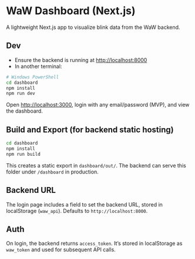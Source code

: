 # WaW Dashboard (Next.js)

A lightweight Next.js app to visualize blink data from the WaW backend.

## Dev

- Ensure the backend is running at <http://localhost:8000>
- In another terminal:

```bash
# Windows PowerShell
cd dashboard
npm install
npm run dev
```

Open <http://localhost:3000>, login with any email/password (MVP), and view the dashboard.

## Build and Export (for backend static hosting)

```bash
cd dashboard
npm install
npm run build
```

This creates a static export in `dashboard/out/`. The backend can serve this folder under `/dashboard` in production.

## Backend URL

The login page includes a field to set the backend URL, stored in localStorage (`waw_api`). Defaults to `http://localhost:8000`.

## Auth

On login, the backend returns `access_token`. It’s stored in localStorage as `waw_token` and used for subsequent API calls.

